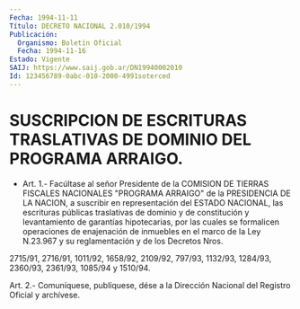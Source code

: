 ```yaml
---
Fecha: 1994-11-11
Título: DECRETO NACIONAL 2.010/1994
Publicación:
  Organismo: Boletín Oficial
  Fecha: 1994-11-16
Estado: Vigente
SAIJ: https://www.saij.gob.ar/DN19940002010
Id: 123456789-0abc-010-2000-4991soterced
---
```

# SUSCRIPCION DE ESCRITURAS TRASLATIVAS DE DOMINIO DEL PROGRAMA ARRAIGO.

<a id="1"></a>
* Art.  1.-  Facúltase  al  señor  Presidente  de la COMISION DE TIERRAS FISCALES NACIONALES "PROGRAMA ARRAIGO" de la PRESIDENCIA DE LA NACION, a suscribir  en  representación  del ESTADO NACIONAL, las escrituras públicas traslativas de dominio y de constitución y levantamiento de garantías hipotecarias, por las cuales se formalicen  operaciones de enajenación de inmuebles en el marco de la  Ley  N.23.967  y su reglamentación  y  de  los  Decretos  Nros.

2715/91,  2716/91,  1011/92,  1658/92,  2109/92,  797/93,  1132/93, 1284/93, 2360/93, 2361/93, 1085/94 y 1510/94.

<a id="2"></a>
Art. 2.- Comuníquese, publíquese, dése a la Dirección Nacional del Registro Oficial y archívese.
